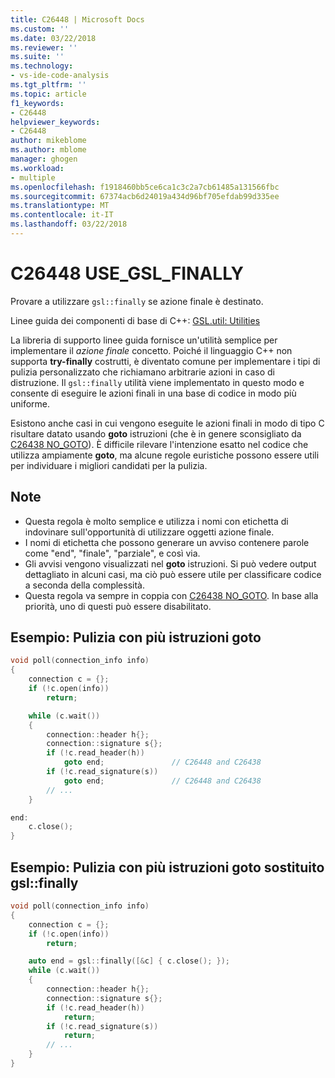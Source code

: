 ```yaml
---
title: C26448 | Microsoft Docs
ms.custom: ''
ms.date: 03/22/2018
ms.reviewer: ''
ms.suite: ''
ms.technology:
- vs-ide-code-analysis
ms.tgt_pltfrm: ''
ms.topic: article
f1_keywords:
- C26448
helpviewer_keywords:
- C26448
author: mikeblome
ms.author: mblome
manager: ghogen
ms.workload:
- multiple
ms.openlocfilehash: f1918460bb5ce6ca1c3c2a7cb61485a131566fbc
ms.sourcegitcommit: 67374acb6d24019a434d96bf705efdab99d335ee
ms.translationtype: MT
ms.contentlocale: it-IT
ms.lasthandoff: 03/22/2018
---
```

# <a name="c26448-usegslfinally"></a>C26448 USE_GSL_FINALLY 

Provare a utilizzare `gsl::finally` se azione finale è destinato.

Linee guida dei componenti di base di C++: [GSL.util: Utilities](https://github.com/isocpp/CppCoreGuidelines/blob/master/CppCoreGuidelines.md#SS-utilities)

La libreria di supporto linee guida fornisce un'utilità semplice per implementare il *azione finale* concetto. Poiché il linguaggio C++ non supporta **try-finally** costrutti, è diventato comune per implementare i tipi di pulizia personalizzato che richiamano arbitrarie azioni in caso di distruzione. Il `gsl::finally` utilità viene implementato in questo modo e consente di eseguire le azioni finali in una base di codice in modo più uniforme.

Esistono anche casi in cui vengono eseguite le azioni finali in modo di tipo C risultare datato usando **goto** istruzioni (che è in genere sconsigliato da [C26438 NO_GOTO](c26438.md)). È difficile rilevare l'intenzione esatto nel codice che utilizza ampiamente **goto**, ma alcune regole euristiche possono essere utili per individuare i migliori candidati per la pulizia.

## <a name="remarks"></a>Note

- Questa regola è molto semplice e utilizza i nomi con etichetta di indovinare sull'opportunità di utilizzare oggetti azione finale.
- I nomi di etichetta che possono generare un avviso contenere parole come "end", "finale", "parziale", e così via.
- Gli avvisi vengono visualizzati nel **goto** istruzioni. Si può vedere output dettagliato in alcuni casi, ma ciò può essere utile per classificare codice a seconda della complessità.
- Questa regola va sempre in coppia con [C26438 NO_GOTO](c26438.md). In base alla priorità, uno di questi può essere disabilitato.

## <a name="example-cleanup-with-multiple-goto-statements"></a>Esempio: Pulizia con più istruzioni goto

```cpp
void poll(connection_info info)
{
    connection c = {};
    if (!c.open(info))
        return;

    while (c.wait())
    {
        connection::header h{};
        connection::signature s{};
        if (!c.read_header(h))
            goto end;               // C26448 and C26438
        if (!c.read_signature(s))
            goto end;               // C26448 and C26438
        // ...
    }

end:
    c.close();
}
```

## <a name="example-cleanup-with-multiple-goto-statements-replaced-by-gslfinally"></a>Esempio: Pulizia con più istruzioni goto sostituito gsl::finally

```cpp
void poll(connection_info info)
{
    connection c = {};
    if (!c.open(info))
        return;

    auto end = gsl::finally([&c] { c.close(); });
    while (c.wait())
    {
        connection::header h{};
        connection::signature s{};
        if (!c.read_header(h))
            return;
        if (!c.read_signature(s))
            return;
        // ...
    }
}
```

